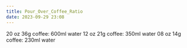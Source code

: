 ```yaml
---
title: Pour_Over_Coffee_Ratio
date: 2023-09-29 23:08
---
```

20 oz   36g coffee: 600ml water
12 oz   21g coffee: 350ml water
08 oz   14g coffee: 230ml water
